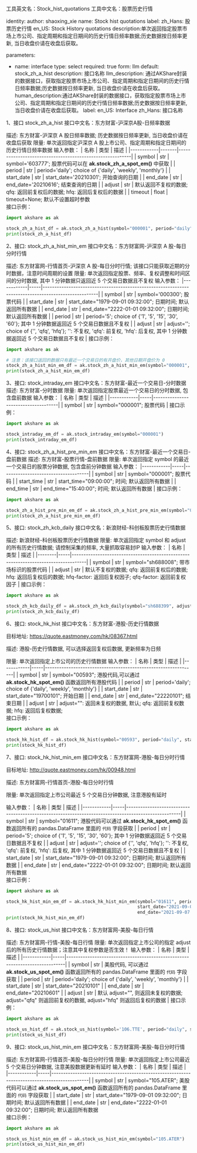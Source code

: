 工具英文名：Stock_hist_quotations
工具中文名：股票历史行情

identity:
  author: shaoxing_xie
  name: Stock hist quotations
  label:
    zh_Hans: 股票历史行情
    en_US: Stock History quotations 
description:单次返回指定股票市场上市公司、指定周期和指定日期间的历史行情日频率数据;历史数据按日频率更新, 当日收盘价请在收盘后获取。

parameters:
  - name: interface
    type: select
    required: true
    form: llm
    default: stock_zh_a_hist
    description: 接口名称
    llm_description: 通过AKShare封装的数据接口，获取指定股票市场上市公司、指定周期和指定日期间的历史行情日频率数据;历史数据按日频率更新, 当日收盘价请在收盘后获取。
    human_description:通过AKShare封装的数据接口，获取指定股票市场上市公司、指定周期和指定日期间的历史行情日频率数据;历史数据按日频率更新, 当日收盘价请在收盘后获取。
    label:
      en_US: Interface
      zh_Hans: 接口名称
      
1、接口 stock_zh_a_hist
接口中文名：东方财富-沪深京A股-日频率数据

描述: 东方财富-沪深京 A 股日频率数据; 历史数据按日频率更新, 当日收盘价请在收盘后获取
限量: 单次返回指定沪深京 A 股上市公司、指定周期和指定日期间的历史行情日频率数据
输入参数：
| 名称         | 类型    | 描述                                                       |
|------------|-------|----------------------------------------------------------|
| symbol     | str   | symbol='603777'; 股票代码可以在 **ak.stock_zh_a_spot_em()** 中获取 |
| period     | str   | period='daily'; choice of {'daily', 'weekly', 'monthly'} |
| start_date | str   | start_date='20210301'; 开始查询的日期                           |
| end_date   | str   | end_date='20210616'; 结束查询的日期                             |
| adjust     | str   | 默认返回不复权的数据; qfq: 返回前复权后的数据; hfq: 返回后复权后的数据               |
| timeout    | float | timeout=None; 默认不设置超时参数  
接口示例：
```python
import akshare as ak

stock_zh_a_hist_df = ak.stock_zh_a_hist(symbol="000001", period="daily", start_date="20170301", end_date='20240528', adjust="")
print(stock_zh_a_hist_df)
```

2、接口: stock_zh_a_hist_min_em
接口中文名：东方财富网-沪深京 A 股-每日分时行情

描述: 东方财富网-行情首页-沪深京 A 股-每日分时行情; 该接口只能获取近期的分时数据，注意时间周期的设置
限量: 单次返回指定股票、频率、复权调整和时间区间的分时数据, 其中 1 分钟数据只返回近 5 个交易日数据且不复权
输入参数：
|------------|-----|-----------------------------------------------------------------------------------------------------|
| symbol     | str | symbol='000300'; 股票代码                                                                               |
| start_date | str | start_date="1979-09-01 09:32:00"; 日期时间; 默认返回所有数据                                                    |
| end_date   | str | end_date="2222-01-01 09:32:00"; 日期时间; 默认返回所有数据                                                      |
| period     | str | period='5'; choice of {'1', '5', '15', '30', '60'}; 其中 1 分钟数据返回近 5 个交易日数据且不复权                       |
| adjust     | str | adjust=''; choice of {'', 'qfq', 'hfq'}; '': 不复权, 'qfq': 前复权, 'hfq': 后复权, 其中 1 分钟数据返回近 5 个交易日数据且不复权 |
接口示例：
```python
import akshare as ak

# 注意：该接口返回的数据只有最近一个交易日的有开盘价，其他日期开盘价为 0
stock_zh_a_hist_min_em_df = ak.stock_zh_a_hist_min_em(symbol="000001", start_date="2024-03-20 09:30:00", end_date="2024-03-20 15:00:00", period="1", adjust="")
print(stock_zh_a_hist_min_em_df)
```

3、接口: stock_intraday_em
接口中文名：东方财富-最近一个交易日-分时数据
描述: 东方财富-分时数据
限量: 单次返回指定股票最近一个交易日的分时数据, 包含盘前数据
输入参数：
| 名称         | 类型  | 描述                                  |
|------------|-----|-------------------------------------|
| symbol     | str | symbol="000001"; 股票代码               |
接口示例：
```python
import akshare as ak

stock_intraday_em_df = ak.stock_intraday_em(symbol="000001")
print(stock_intraday_em_df)
```

4、接口: stock_zh_a_hist_pre_min_em
接口中文名：东方财富-最近一个交易日-盘前数据
描述: 东方财富-股票行情-盘前数据
限量: 单次返回指定 symbol 的最近一个交易日的股票分钟数据, 包含盘前分钟数据
输入参数：
|------------|-----|-------------------------------------|
| symbol     | str | symbol="000001"; 股票代码               |
| start_time | str | start_time="09:00:00"; 时间; 默认返回所有数据 |
| end_time   | str | end_time="15:40:00"; 时间; 默认返回所有数据   |
接口示例：
```python
import akshare as ak

stock_zh_a_hist_pre_min_em_df = ak.stock_zh_a_hist_pre_min_em(symbol="000001", start_time="09:00:00", end_time="15:40:00")
print(stock_zh_a_hist_pre_min_em_df)
```

5、接口: stock_zh_kcb_daily
接口中文名：新浪财经-科创板股票历史行情数据

描述: 新浪财经-科创板股票历史行情数据
限量: 单次返回指定 symbol 和 adjust 的所有历史行情数据; 请控制采集的频率, 大量抓取容易封IP
输入参数：
| 名称     | 类型  | 描述                                                                                 |
|--------|-----|------------------------------------------------------------------------------------|
| symbol | str | symbol="sh688008"; 带市场标识的股票代码                                                      |
| adjust | str | 默认不复权的数据; qfq: 返回前复权后的数据; hfq: 返回后复权后的数据; hfq-factor: 返回后复权因子; qfq-factor: 返回前复权因子 |
接口示例：
```python
import akshare as ak

stock_zh_kcb_daily_df = ak.stock_zh_kcb_daily(symbol="sh688399", adjust="hfq")
print(stock_zh_kcb_daily_df)
```

6、接口: stock_hk_hist
接口中文名：东方财富-港股-历史行情数据

目标地址: https://quote.eastmoney.com/hk/08367.html

描述: 港股-历史行情数据, 可以选择返回复权后数据, 更新频率为日频

限量: 单次返回指定上市公司的历史行情数据
输入参数：
| 名称         | 类型  | 描述                                                             |
|------------|-----|----------------------------------------------------------------|
| symbol     | str | symbol="00593"; 港股代码,可以通过 **ak.stock_hk_spot_em()** 函数返回所有港股代码 |
| period     | str | period='daily'; choice of {'daily', 'weekly', 'monthly'}       |
| start_date | str | start_date="19700101"; 开始日期                                    |
| end_date   | str | end_date="22220101"; 结束日期                                      |
| adjust     | str | adjust="": 返回未复权的数据, 默认; qfq: 返回前复权数据; hfq: 返回后复权数据;       
接口示例：
```python
import akshare as ak

stock_hk_hist_df = ak.stock_hk_hist(symbol="00593", period="daily", start_date="19700101", end_date="22220101", adjust="")
print(stock_hk_hist_df)
```

7、接口: stock_hk_hist_min_em
接口中文名：东方财富网-港股-每日分时行情

目标地址: http://quote.eastmoney.com/hk/00948.html

描述: 东方财富网-行情首页-港股-每日分时行情

限量: 单次返回指定上市公司最近 5 个交易日分钟数据, 注意港股有延时

输入参数：
| 名称         | 类型  | 描述                                                                                                  |
|------------|-----|-----------------------------------------------------------------------------------------------------|
| symbol     | str | symbol="01611"; 港股代码可以通过 **ak.stock_hk_spot_em()** 函数返回所有的 pandas.DataFrame 里面的 `代码` 字段获取           |
| period     | str | period='5'; choice of {'1', '5', '15', '30', '60'}; 其中 1 分钟数据返回近 5 个交易日数据且不复权                       |
| adjust     | str | adjust=''; choice of {'', 'qfq', 'hfq'}; '': 不复权, 'qfq': 前复权, 'hfq': 后复权, 其中 1 分钟数据返回近 5 个交易日数据且不复权 |
| start_date | str | start_date="1979-09-01 09:32:00"; 日期时间; 默认返回所有数据                                                    |
| end_date   | str | end_date="2222-01-01 09:32:00"; 日期时间; 默认返回所有数据   
接口示例：
```python
import akshare as ak

stock_hk_hist_min_em_df = ak.stock_hk_hist_min_em(symbol="01611", period='1', adjust='',
                                                  start_date="2021-09-01 09:32:00",
                                                  end_date="2021-09-07 18:32:00")  # 其中的 start_date 和 end_date 需要设定为近期
print(stock_hk_hist_min_em_df)
```

8、接口: stock_us_hist
接口中文名：东方财富网-美股-每日行情

描述: 东方财富网-行情-美股-每日行情
限量: 单次返回指定上市公司的指定 adjust 后的所有历史行情数据；注意其中复权参数是否生效！
输入参数：
| 名称         | 类型  | 描述                                                                          |
|------------|-----|-----------------------------------------------------------------------------|
| symbol     | str | 美股代码, 可以通过 **ak.stock_us_spot_em()** 函数返回所有的 pandas.DataFrame 里面的 `代码` 字段获取 |
| period     | str | period='daily'; choice of {'daily', 'weekly', 'monthly'}                    |
| start_date | str | start_date="20210101"                                                       |
| end_date   | str | end_date="20210601"                                                         |
| adjust     | str | 默认 adjust="", 则返回未复权的数据; adjust="qfq" 则返回前复权的数据, adjust="hfq" 则返回后复权的数据     |
接口示例：
```python
import akshare as ak

stock_us_hist_df = ak.stock_us_hist(symbol='106.TTE', period="daily", start_date="20200101", end_date="20240214", adjust="qfq")
print(stock_us_hist_df)
```

9、接口: stock_us_hist_min_em
接口中文名：东方财富网-美股-每日分时行情

描述: 东方财富网-行情首页-美股-每日分时行情
限量: 单次返回指定上市公司最近 5 个交易日分钟数据, 注意美股数据更新有延时
输入参数：
| 名称         | 类型  | 描述                                                                                           |
|------------|-----|----------------------------------------------------------------------------------------------|
| symbol     | str | symbol="105.ATER"; 美股代码可以通过 **ak.stock_us_spot_em()** 函数返回所有的 pandas.DataFrame 里面的 `代码` 字段获取 |
| start_date | str | start_date="1979-09-01 09:32:00"; 日期时间; 默认返回所有数据                                             |
| end_date   | str | end_date="2222-01-01 09:32:00"; 日期时间; 默认返回所有数据     
接口示例：
```python
import akshare as ak

stock_us_hist_min_em_df = ak.stock_us_hist_min_em(symbol="105.ATER")
print(stock_us_hist_min_em_df)
```
